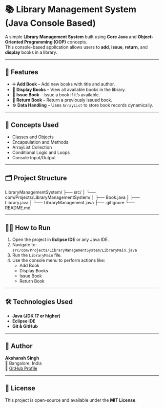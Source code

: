 # 📚 Library Management System (Java Console Based)

A simple **Library Management System** built using **Core Java** and **Object-Oriented Programming (OOP)** concepts.  
This console-based application allows users to **add**, **issue**, **return**, and **display** books in a library.

---

## 🚀 Features

- ➕ **Add Book** – Add new books with title and author.
- 📖 **Display Books** – View all available books in the library.
- 🧾 **Issue Book** – Issue a book if it’s available.
- 🔁 **Return Book** – Return a previously issued book.
- ⚙️ **Data Handling** – Uses `ArrayList` to store book records dynamically.

---

## 🧠 Concepts Used

- Classes and Objects  
- Encapsulation and Methods  
- ArrayList Collection  
- Conditional Logic and Loops  
- Console Input/Output

---

## 🗂️ Project Structure

LibraryManagementSystem/
├── src/
│ └── com/Projects/LibraryManagementSystem/
│ ├── Book.java
│ ├── Library.java
│ └── LibraryManagement.java
├── .gitignore
└── README.md

---

## 🏃‍♂️ How to Run

1. Open the project in **Eclipse IDE** or any Java IDE.  
2. Navigate to:  
   `src/com/Projects/LibraryManagementSystem/LibraryMain.java`  
3. Run the `LibraryMain` file.  
4. Use the console menu to perform actions like:
   - Add Book  
   - Display Books  
   - Issue Book  
   - Return Book  

---

## 🛠️ Technologies Used

- **Java (JDK 17 or higher)**
- **Eclipse IDE**
- **Git & GitHub**

---

## 🏅 Author

**Akshansh Singh**  
📍 Bangalore, India  
🔗 [GitHub Profile](https://github.com/akshanshthakur2)

---

## 📄 License

This project is open-source and available under the **MIT License**.
